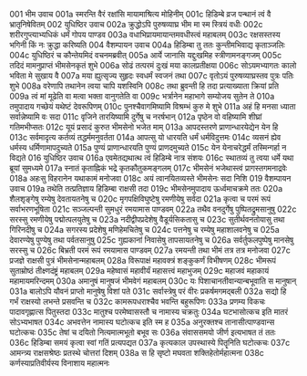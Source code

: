 001	भीम उवाच
001a	स्मरन्ति वैरं रक्षांसि मायामाश्रित्य मोहिनीम्
001c	हिडिम्बे व्रज पन्थानं त्वं वै भ्रातृनिषेवितम्
002	युधिष्ठिर उवाच
002a	क्रुद्धोऽपि पुरुषव्याघ्र भीम मा स्म स्त्रियं वधीः
002c	शरीरगुप्त्याभ्यधिकं धर्मं गोपय पाण्डव
003a	वधाभिप्रायमायान्तमवधीस्त्वं महाबलम्
003c	रक्षसस्तस्य भगिनी किं नः क्रुद्धा करिष्यति
004	वैशम्पायन उवाच
004a	हिडिम्बा तु ततः कुन्तीमभिवाद्य कृताञ्जलिः
004c	युधिष्ठिरं च कौन्तेयमिदं वचनमब्रवीत्
005a	आर्ये जानासि यद्दुःखमिह स्त्रीणामनङ्गजम्
005c	तदिदं मामनुप्राप्तं भीमसेनकृतं शुभे
006a	सोढं तत्परमं दुःखं मया कालप्रतीक्षया
006c	सोऽयमभ्यागतः कालो भविता मे सुखाय वै
007a	मया ह्युत्सृज्य सुहृदः स्वधर्मं स्वजनं तथा
007c	वृतोऽयं पुरुषव्याघ्रस्तव पुत्रः पतिः शुभे
008a	वरेणापि तथानेन त्वया चापि यशस्विनि
008c	तथा ब्रुवन्ती हि तदा प्रत्याख्याता क्रियां प्रति
009a	त्वं मां मूढेति वा मत्वा भक्ता वानुगतेति वा
009c	भर्त्रानेन महाभागे सम्योजय सुतेन ते
010a	तमुपादाय गच्छेयं यथेष्टं देवरूपिणम्
010c	पुनश्चैवागमिष्यामि विश्रम्भं कुरु मे शुभे
011a	अहं हि मनसा ध्याता सर्वान्नेष्यामि वः सदा
011c	वृजिने तारयिष्यामि दुर्गेषु च नरर्षभान्
012a	पृष्ठेन वो वहिष्यामि शीघ्रां गतिमभीप्सतः
012c	यूयं प्रसादं कुरुत भीमसेनो भजेत माम्
013a	आपदस्तरणे प्राणान्धारयेद्येन येन हि
013c	सर्वमादृत्य कर्तव्यं तद्धर्ममनुवर्तता
014a	आपत्सु यो धारयति धर्मं धर्मविदुत्तमः
014c	व्यसनं ह्येव धर्मस्य धर्मिणामापदुच्यते
015a	पुण्यं प्राणान्धारयति पुण्यं प्राणदमुच्यते
015c	येन येनाचरेद्धर्मं तस्मिन्गर्हा न विद्यते
016	युधिष्ठिर उवाच
016a	एवमेतद्यथात्थ त्वं हिडिम्बे नात्र संशयः
016c	स्थातव्यं तु त्वया धर्मे यथा ब्रूयां सुमध्यमे
017a	स्नातं कृताह्निकं भद्रे कृतकौतुकमङ्गलम्
017c	भीमसेनं भजेथास्त्वं प्रागस्तगमनाद्रवेः
018a	अहःसु विहरानेन यथाकामं मनोजवा
018c	अयं त्वानयितव्यस्ते भीमसेनः सदा निशि
019	वैशम्पायन उवाच
019a	तथेति तत्प्रतिज्ञाय हिडिम्बा राक्षसी तदा
019c	भीमसेनमुपादाय ऊर्ध्वमाचक्रमे ततः
020a	शैलशृङ्गेषु रम्येषु देवतायतनेषु च
020c	मृगपक्षिविघुष्टेषु रमणीयेषु सर्वदा
021a	कृत्वा च परमं रूपं सर्वाभरणभूषिता
021c	सञ्जल्पन्ती सुमधुरं रमयामास पाण्डवम्
022a	तथैव वनदुर्गेषु पुष्पितद्रुमसानुषु
022c	सरस्सु रमणीयेषु पद्मोत्पलयुतेषु च
023a	नदीद्वीपप्रदेशेषु वैडूर्यसिकतासु च
023c	सुतीर्थवनतोयासु तथा गिरिनदीषु च
024a	सगरस्य प्रदेशेषु मणिहेमचितेषु च
024c	पत्तनेषु च रम्येषु महाशालवनेषु च
025a	देवारण्येषु पुण्येषु तथा पर्वतसानुषु
025c	गुह्यकानां निवासेषु तापसायतनेषु च
026a	सर्वर्तुफलपुष्पेषु मानसेषु सरस्सु च
026c	बिभ्रती परमं रूपं रमयामास पाण्डवम्
027a	रमयन्ती तथा भीमं तत्र तत्र मनोजवा
027c	प्रजज्ञे राक्षसी पुत्रं भीमसेनान्महाबलम्
028a	विरूपाक्षं महावक्त्रं शङ्कुकर्णं विभीषणम्
028c	भीमरूपं सुताम्रोष्ठं तीक्ष्णदंष्ट्रं महाबलम्
029a	महेष्वासं महावीर्यं महासत्त्वं महाभुजम्
029c	महाजवं महाकायं महामायमरिन्दमम्
030a	अमानुषं मानुषजं भीमवेगं महाबलम्
030c	यः पिशाचानतीवान्यान्बभूवाति स मानुषान्
031a	बालोऽपि यौवनं प्राप्तो मानुषेषु विशां पते
031c	सर्वास्त्रेषु परं वीरः प्रकर्षमगमद्बली
032a	सद्यो हि गर्भं राक्षस्यो लभन्ते प्रसवन्ति च
032c	कामरूपधराश्चैव भवन्ति बहुरूपिणः
033a	प्रणम्य विकचः पादावगृह्णात्स पितुस्तदा
033c	मातुश्च परमेष्वासस्तौ च नामास्य चक्रतुः
034a	घटभासोत्कच इति मातरं सोऽभ्यभाषत
034c	अभवत्तेन नामास्य घटोत्कच इति स्म ह
035a	अनुरक्तश्च तानासीत्पाण्डवान्स घटोत्कचः
035c	तेषां च दयितो नित्यमात्मभूतो बभूव सः
036a	संवाससमयो जीर्ण इत्यभाषत तं ततः
036c	हिडिम्बा समयं कृत्वा स्वां गतिं प्रत्यपद्यत
037a	कृत्यकाल उपस्थास्ये पितॄनिति घटोत्कचः
037c	आमन्त्र्य राक्षसश्रेष्ठः प्रतस्थे चोत्तरां दिशम्
038a	स हि सृष्टो मघवता शक्तिहेतोर्महात्मना
038c	कर्णस्याप्रतिवीर्यस्य विनाशाय महात्मनः
